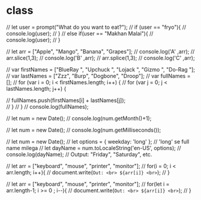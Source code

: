 # class

// let user = prompt("What do you want to eat?");
// if (user == "fryo"){
//     console.log(user);
// }
// else if(user == "Makhan Malai"){
//     console.log(user);
// }

// let arr = ["Apple", "Mango", "Banana", "Grapes"];
// console.log('A' ,arr);
// arr.slice(1,3);
// console.log('B' ,arr);
// arr.splice(1,3);
// console.log('C' ,arr);




// var firstNames = ["BlueRay ", "Upchuck ", "Lojack ", "Gizmo ", "Do-Rag "];
// var lastNames = ["Zzz", "Burp", "Dogbone", "Droop"];
// var fullNames = [];
//  for (var i = 0; i < firstNames.length; i++) {
//  for (var j = 0; j < lastNames.length; j++) {

//  fullNames.push(firstNames[i] + lastNames[j]);  
// }
//  }
// console.log(fullNames);


// let num = new Date();
// console.log(num.getMonth()+1);


// let num = new Date();
// console.log(num.getMilliseconds());



// let num = new Date();
// let options = { weekday: 'long' }; // 'long' se full name milega
// let dayName = num.toLocaleString('en-US', options);
// console.log(dayName); // Output: "Friday", "Saturday", etc.


// let arr = ["keyboard", "mouse", "printer", "monitor"];
// for(i = 0; i < arr.length; i++){
//     document.write(`Out: <br> ${arr[i]} <br>`);
// } 



// let arr = ["keyboard", "mouse", "printer", "monitor"];
// for(let i = arr.length-1; i >= 0 ; i--){
//     document.write(`Out: <br> ${arr[i]} <br>`);
// }
